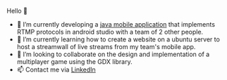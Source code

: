 Hello 👋

- 🔭 I’m currently developing a [java mobile application](https://github.com/AndhyGomez/FlutterEmergencyStreamer) that implements RTMP protocols in android studio with a team of 2 other people.    
- 🌱 I’m currently learning how to create a website on a ubuntu server to host a streamwall of live streams from my team's mobile app.
- 👯 I’m looking to collaborate on the design and implementation of a multiplayer game using the GDX library.
- 📫 Contact me via [LinkedIn](https://www.linkedin.com/in/carlos-de-los-0ab058200/)
